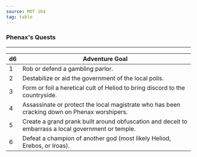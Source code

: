 ```yaml
---
source: MOT 164
tag: table
---
```


### Phenax's Quests
---
|d6|Adventure Goal|
|----|------------|
|1|Rob or defend a gambling parlor.|
|2|Destabilize or aid the government of the local polis.|
|3|Form or foil a heretical cult of Heliod to bring discord to the countryside.|
|4|Assassinate or protect the local magistrate who has been cracking down on Phenax worshipers.|
|5|Create a grand prank built around obfuscation and deceit to embarrass a local government or temple.|
|6|Defeat a champion of another god (most likely Heliod, Erebos, or Iroas).|
